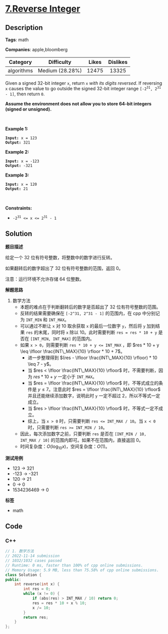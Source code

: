 # [7.Reverse Integer](https://leetcode.com/problems/reverse-integer/description/)

## Description

**Tags**: math

**Companies**: apple,bloomberg

|  Category  |   Difficulty    | Likes | Dislikes |
| :--------: | :-------------: | :---: | :------: |
| algorithms | Medium (28.28%) | 12475 |  13325   |

<p>Given a signed 32-bit integer <code>x</code>, return <code>x</code><em> with its digits reversed</em>. If reversing <code>x</code> causes the value to go outside the signed 32-bit integer range <code>[-2<sup>31</sup>, 2<sup>31</sup> - 1]</code>, then return <code>0</code>.</p>
<p><strong>Assume the environment does not allow you to store 64-bit integers (signed or unsigned).</strong></p>
<p>&nbsp;</p>
<p><strong class="example">Example 1:</strong></p>
<pre><code><strong>Input:</strong> x = 123
<strong>Output:</strong> 321</code></pre>
<p><strong class="example">Example 2:</strong></p>
<pre><code><strong>Input:</strong> x = -123
<strong>Output:</strong> -321</code></pre>
<p><strong class="example">Example 3:</strong></p>
<pre><code><strong>Input:</strong> x = 120
<strong>Output:</strong> 21</code></pre>
<p>&nbsp;</p>
<p><strong>Constraints:</strong></p>
<ul>
  <li><code>-2<sup>31</sup> &lt;= x &lt;= 2<sup>31</sup> - 1</code></li>
</ul>

## Solution

**题目描述**

给定一个 32 位有符号整数，将整数中的数字进行反转。

如果翻转后的数字超出了 32 位有符号整数的范围，返回 0。

注意：运行环境不允许存储 64 位整数。

**解题思路**

1. 数学方法
   - 本题的难点在于判断翻转后的数字是否超出了 32 位有符号整数的范围。
   - 反转的结果需要确保在 `[-2^31, 2^31 - 1]` 的范围内，在 cpp 中分别记为 `INT_MIN` 和 `INT_MAX`。
   - 可以通过不断让 `x` 对 10 取余获取 `x` 的最后一位数字 `y`，然后将 `y` 加到结果 `res` 的末尾，同时将 `x` 除以 10。此时需要判断 `res = res * 10 + y` 是否在 `[INT_MIN, INT_MAX]` 的范围内。
   - 如果 `x > 0`，则需要判断 `res * 10 + y <= INT_MAX` ，即 $res * 10 + y \leq \lfloor \frac{INT\_MAX}{10} \rfloor * 10 + 7$。
     - 进一步整理得到 $(res - \lfloor \frac{INT\_MAX}{10} \rfloor) * 10 \leq 7 - y$。
     - 当 $res < \lfloor \frac{INT\_MAX}{10} \rfloor$ 时，不需要判断，因为 $res * 10 + y$ 一定小于 `INT_MAX`。
     - 当 $res = \lfloor \frac{INT\_MAX}{10} \rfloor$ 时，不等式成立的条件是 $y \leq 7$。注意此时 $res = \lfloor \frac{INT\_MAX}{10} \rfloor$ 并且还能继续添加数字，说明此时 `y` 一定不超过 2，所以不等式一定成立。
     - 当 $res > \lfloor \frac{INT\_MAX}{10} \rfloor$ 时，不等式一定不成立。
     - 综上，当 `x > 0` 时，只需要判断 `res <= INT_MAX / 10`。当 `x < 0` 时，只需要判断 `res >= INT_MIN / 10`。
   - 因此，每次添加数字之前，只要判断 `res` 是否在 `[INT_MIN / 10, INT_MAX / 10]` 的范围内即可。如果不在范围内，直接返回 0。
   - 时间复杂度：$O(\log_{10}x)$，空间复杂度：$O(1)$。

**测试用例**

- 123 -> 321
- -123 -> -321
- 120 -> 21
- 0 -> 0
- 1534236469 -> 0

**标签**

- math

<!-- code start -->
## Code

### C++

```cpp
// 1. 数学方法
// 2022-11-14 submission
// 1032/1032 cases passed
// Runtime: 0 ms, faster than 100% of cpp online submissions.
// Memory Usage: 5.9 MB, less than 75.58% of cpp online submissions.
class Solution {
public:
    int reverse(int x) {
        int res = 0;
        while (x != 0) {
            if (abs(res) > INT_MAX / 10) return 0;
            res = res * 10 + x % 10;
            x /= 10;
        }
        return res;
    }
};
```

<!-- code end -->
